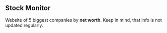 Stock Monitor
-
Website of 5 biggest companies by **net worth**. Keep in mind, that info is not updated regularly.
